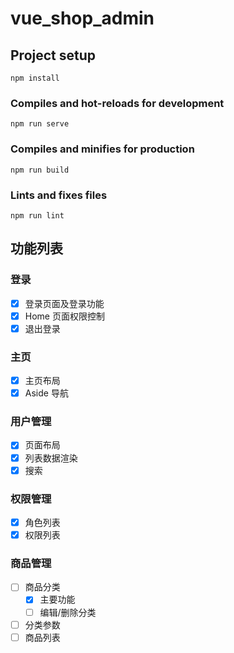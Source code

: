 # vue_shop_admin

## Project setup

```
npm install
```

### Compiles and hot-reloads for development

```
npm run serve
```

### Compiles and minifies for production

```
npm run build
```

### Lints and fixes files

```
npm run lint
```

## 功能列表

### 登录

- [x] 登录页面及登录功能
- [x] Home 页面权限控制
- [x] 退出登录

### 主页

- [x] 主页布局
- [x] Aside 导航

### 用户管理

- [x] 页面布局
- [x] 列表数据渲染
- [x] 搜索

### 权限管理

- [x] 角色列表
- [x] 权限列表

### 商品管理

- [ ] 商品分类
  - [x] 主要功能
  - [ ] 编辑/删除分类
- [ ] 分类参数
- [ ] 商品列表
